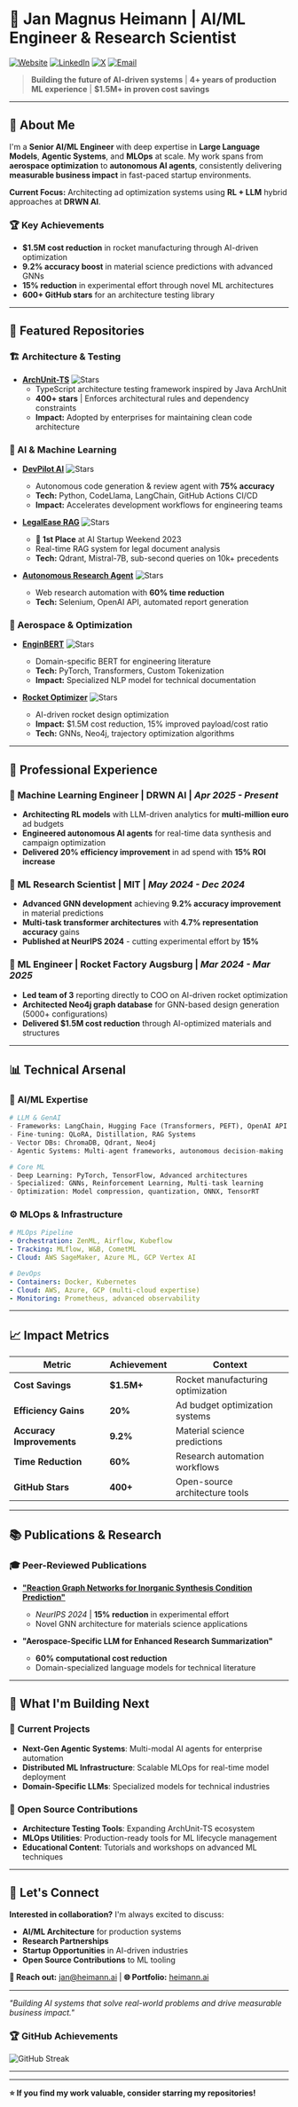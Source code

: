 # 🚀 Jan Magnus Heimann | AI/ML Engineer & Research Scientist

[![Website](https://img.shields.io/badge/Portfolio-heimann.ai-blue?style=flat-square&logo=safari)](https://heimann.ai)
[![LinkedIn](https://img.shields.io/badge/LinkedIn-jan--heimann-0077b5?style=flat-square&logo=linkedin)](https://linkedin.com/in/jan-heimann)
[![X](https://img.shields.io/badge/X-@heimannjanm-1da1f2?style=flat-square&logo=twitter)](https://x.com/heimannjanm)
[![Email](https://img.shields.io/badge/Email-jan@heimann.ai-d14836?style=flat-square&logo=gmail)](mailto:jan@heimann.ai)

> **Building the future of AI-driven systems** | **4+ years of production ML experience** | **$1.5M+ in proven cost savings**

---

## 🎯 About Me

I'm a **Senior AI/ML Engineer** with deep expertise in **Large Language Models**, **Agentic Systems**, and **MLOps** at scale. My work spans from **aerospace optimization** to **autonomous AI agents**, consistently delivering **measurable business impact** in fast-paced startup environments.

**Current Focus:** Architecting ad optimization systems using **RL + LLM** hybrid approaches at **DRWN AI**.

### 🏆 Key Achievements
- **$1.5M cost reduction** in rocket manufacturing through AI-driven optimization 
- **9.2% accuracy boost** in material science predictions with advanced GNNs
- **15% reduction** in experimental effort through novel ML architectures
- **600+ GitHub stars** for an architecture testing library

---

## 🔬 Featured Repositories

### 🏗️ Architecture & Testing
- **[ArchUnit-TS](https://github.com/LukasNiessen/ArchUnitTS)** ![Stars](https://img.shields.io/github/stars/LukasNiessen/ArchUnitTS?style=social)
  - TypeScript architecture testing framework inspired by Java ArchUnit
  - **400+ stars** | Enforces architectural rules and dependency constraints
  - **Impact:** Adopted by enterprises for maintaining clean code architecture

### 🤖 AI & Machine Learning
- **[DevPilot AI](https://github.com/janMagnusHeimann/DevPilotAI)** ![Stars](https://img.shields.io/github/stars/janMagnusHeimann/DevPilotAI?style=social)
  - Autonomous code generation & review agent with **75% accuracy**
  - **Tech:** Python, CodeLlama, LangChain, GitHub Actions CI/CD
  - **Impact:** Accelerates development workflows for engineering teams

- **[LegalEase RAG](https://github.com/janMagnusHeimann/LegalEaseRAG)** ![Stars](https://img.shields.io/github/stars/janMagnusHeimann/LegalEaseRAG?style=social)
  - **🥇 1st Place** at AI Startup Weekend 2023
  - Real-time RAG system for legal document analysis
  - **Tech:** Qdrant, Mistral-7B, sub-second queries on 10k+ precedents

- **[Autonomous Research Agent](https://github.com/janMagnusHeimann/ResearchAgent)** ![Stars](https://img.shields.io/github/stars/janMagnusHeimann/ResearchAgent?style=social)
  - Web research automation with **60% time reduction**
  - **Tech:** Selenium, OpenAI API, automated report generation

### 🚀 Aerospace & Optimization
- **[EnginBERT](https://github.com/janMagnusHeimann/EnginBERT)** ![Stars](https://img.shields.io/github/stars/janMagnusHeimann/EnginBERT?style=social)
  - Domain-specific BERT for engineering literature
  - **Tech:** PyTorch, Transformers, Custom Tokenization
  - **Impact:** Specialized NLP model for technical documentation

- **[Rocket Optimizer](https://github.com/janMagnusHeimann/rocketOptimizer)** ![Stars](https://img.shields.io/github/stars/janMagnusHeimann/rocketOptimizer?style=social)
  - AI-driven rocket design optimization
  - **Impact:** $1.5M cost reduction, 15% improved payload/cost ratio
  - **Tech:** GNNs, Neo4j, trajectory optimization algorithms

---

## 💼 Professional Experience

### 🎯 **Machine Learning Engineer** | **DRWN AI** | *Apr 2025 - Present*
- **Architecting RL models** with LLM-driven analytics for **multi-million euro** ad budgets
- **Engineered autonomous AI agents** for real-time data synthesis and campaign optimization
- **Delivered 20% efficiency improvement** in ad spend with **15% ROI increase**

### 🔬 **ML Research Scientist** | **MIT** | *May 2024 - Dec 2024*
- **Advanced GNN development** achieving **9.2% accuracy improvement** in material predictions
- **Multi-task transformer architectures** with **4.7% representation accuracy** gains
- **Published at NeurIPS 2024** - cutting experimental effort by **15%**

### 🚀 **ML Engineer** | **Rocket Factory Augsburg** | *Mar 2024 - Mar 2025*
- **Led team of 3** reporting directly to COO on AI-driven rocket optimization
- **Architected Neo4j graph database** for GNN-based design generation (5000+ configurations)
- **Delivered $1.5M cost reduction** through AI-optimized materials and structures

---

## 📊 Technical Arsenal

### 🧠 **AI/ML Expertise**
```python
# LLM & GenAI
- Frameworks: LangChain, Hugging Face (Transformers, PEFT), OpenAI API
- Fine-tuning: QLoRA, Distillation, RAG Systems
- Vector DBs: ChromaDB, Qdrant, Neo4j
- Agentic Systems: Multi-agent frameworks, autonomous decision-making

# Core ML
- Deep Learning: PyTorch, TensorFlow, Advanced architectures
- Specialized: GNNs, Reinforcement Learning, Multi-task learning
- Optimization: Model compression, quantization, ONNX, TensorRT
```

### ⚙️ **MLOps & Infrastructure**
```yaml
# MLOps Pipeline
- Orchestration: ZenML, Airflow, Kubeflow
- Tracking: MLflow, W&B, CometML
- Cloud: AWS SageMaker, Azure ML, GCP Vertex AI

# DevOps
- Containers: Docker, Kubernetes
- Cloud: AWS, Azure, GCP (multi-cloud expertise)
- Monitoring: Prometheus, advanced observability
```

---

## 📈 Impact Metrics

| **Metric** | **Achievement** | **Context** |
|------------|-----------------|-------------|
| **Cost Savings** | **$1.5M+** | Rocket manufacturing optimization |
| **Efficiency Gains** | **20%** | Ad budget optimization systems |
| **Accuracy Improvements** | **9.2%** | Material science predictions |
| **Time Reduction** | **60%** | Research automation workflows |
| **GitHub Stars** | **400+** | Open-source architecture tools |

---

## 📚 Publications & Research

### 🎓 **Peer-Reviewed Publications**
- **["Reaction Graph Networks for Inorganic Synthesis Condition Prediction"](https://neurips.cc/virtual/2024/poster/xyz)**
  - *NeurIPS 2024* | **15% reduction** in experimental effort
  - Novel GNN architecture for materials science applications

- **"Aerospace-Specific LLM for Enhanced Research Summarization"**
  -  **60% computational cost reduction**
  - Domain-specialized language models for technical literature

---

## 🎯 What I'm Building Next

### 🔮 **Current Projects**
- **Next-Gen Agentic Systems**: Multi-modal AI agents for enterprise automation
- **Distributed ML Infrastructure**: Scalable MLOps for real-time model deployment
- **Domain-Specific LLMs**: Specialized models for technical industries

### 🌟 **Open Source Contributions**
- **Architecture Testing Tools**: Expanding ArchUnit-TS ecosystem
- **MLOps Utilities**: Production-ready tools for ML lifecycle management
- **Educational Content**: Tutorials and workshops on advanced ML techniques

---

## 🤝 Let's Connect

**Interested in collaboration?** I'm always excited to discuss:
- **AI/ML Architecture** for production systems
- **Research Partnerships**
- **Startup Opportunities** in AI-driven industries
- **Open Source Contributions** to ML tooling

**📧 Reach out:** [jan@heimann.ai](mailto:jan@heimann.ai) | **🌐 Portfolio:** [heimann.ai](https://heimann.ai)

---

*"Building AI systems that solve real-world problems and drive measurable business impact."*

<!--
### 📊 GitHub Stats
![Jan's GitHub stats](https://github-readme-stats.vercel.app/api?username=janMagnusHeimann&show_icons=true&theme=dark)
![Top Languages](https://github-readme-stats.vercel.app/api/top-langs/?username=janMagnusHeimann&layout=compact&theme=dark)
-->

### 🏆 GitHub Achievements
![GitHub Streak](https://github-readme-streak-stats.herokuapp.com/?user=janMagnusHeimann&theme=dark)

---
---

**⭐ If you find my work valuable, consider starring my repositories!**

